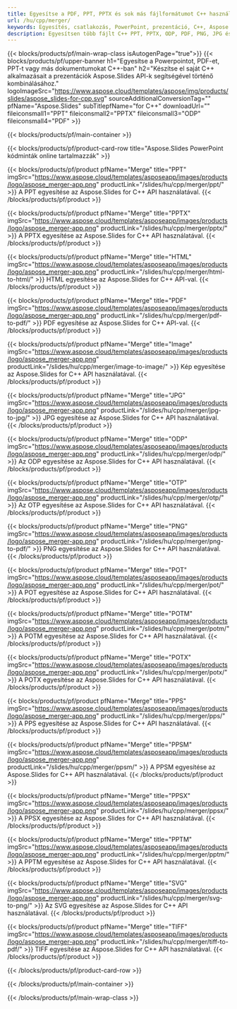 ```yaml
---
title: Egyesítse a PDF, PPT, PPTX és sok más fájlformátumot C++ használatával
url: /hu/cpp/merger/
keywords: Egyesítés, csatlakozás, PowerPoint, prezentáció, C++, Aspose
description: Egyesítsen több fájlt C++ PPT, PPTX, ODP, PDF, PNG, JPG és még sok más formátumban.
---
```


{{< blocks/products/pf/main-wrap-class isAutogenPage="true">}}
{{< blocks/products/pf/upper-banner h1="Egyesítse a Powerpointot, PDF-et, PPT-t vagy más dokumentumokat C++-ban" h2="Készítse el saját C++ alkalmazásait a prezentációk Aspose.Slides API-k segítségével történő kombinálásához." logoImageSrc="https://www.aspose.cloud/templates/aspose/img/products/slides/aspose_slides-for-cpp.svg" sourceAdditionalConversionTag="" pfName="Aspose.Slides" subTitlepfName="for C++" downloadUrl="" fileiconsmall1="PPT" fileiconsmall2="PPTX" fileiconsmall3="ODP" fileiconsmall4="PDF" >}}

{{< blocks/products/pf/main-container >}}

{{< blocks/products/pf/product-card-row title="Aspose.Slides PowerPoint kódminták online tartalmazzák" >}}

{{< blocks/products/pf/product pfName="Merge" title="PPT" imgSrc="https://www.aspose.cloud/templates/asposeapp/images/products/logo/aspose_merger-app.png" productLink="/slides/hu/cpp/merger/ppt/" >}}
A PPT egyesítése az Aspose.Slides for C++ API használatával.
{{< /blocks/products/pf/product >}}

{{< blocks/products/pf/product pfName="Merge" title="PPTX" imgSrc="https://www.aspose.cloud/templates/asposeapp/images/products/logo/aspose_merger-app.png" productLink="/slides/hu/cpp/merger/pptx/" >}}
A PPTX egyesítése az Aspose.Slides for C++ API használatával.
{{< /blocks/products/pf/product >}}

{{< blocks/products/pf/product pfName="Merge" title="HTML" imgSrc="https://www.aspose.cloud/templates/asposeapp/images/products/logo/aspose_merger-app.png" productLink="/slides/hu/cpp/merger/html-to-html/" >}}
HTML egyesítése az Aspose.Slides for C++ API-val.
{{< /blocks/products/pf/product >}}

{{< blocks/products/pf/product pfName="Merge" title="PDF" imgSrc="https://www.aspose.cloud/templates/asposeapp/images/products/logo/aspose_merger-app.png" productLink="/slides/hu/cpp/merger/pdf-to-pdf/" >}}
PDF egyesítése az Aspose.Slides for C++ API-val.
{{< /blocks/products/pf/product >}}

{{< blocks/products/pf/product pfName="Merge" title="Image" imgSrc="https://www.aspose.cloud/templates/asposeapp/images/products/logo/aspose_merger-app.png" productLink="/slides/hu/cpp/merger/image-to-image/" >}}
Kép egyesítése az Aspose.Slides for C++ API használatával.
{{< /blocks/products/pf/product >}}

{{< blocks/products/pf/product pfName="Merge" title="JPG" imgSrc="https://www.aspose.cloud/templates/asposeapp/images/products/logo/aspose_merger-app.png" productLink="/slides/hu/cpp/merger/jpg-to-jpg/" >}}
JPG egyesítése az Aspose.Slides for C++ API használatával.
{{< /blocks/products/pf/product >}}

{{< blocks/products/pf/product pfName="Merge" title="ODP" imgSrc="https://www.aspose.cloud/templates/asposeapp/images/products/logo/aspose_merger-app.png" productLink="/slides/hu/cpp/merger/odp/" >}}
Az ODP egyesítése az Aspose.Slides for C++ API használatával.
{{< /blocks/products/pf/product >}}

{{< blocks/products/pf/product pfName="Merge" title="OTP" imgSrc="https://www.aspose.cloud/templates/asposeapp/images/products/logo/aspose_merger-app.png" productLink="/slides/hu/cpp/merger/otp/" >}}
Az OTP egyesítése az Aspose.Slides for C++ API használatával.
{{< /blocks/products/pf/product >}}

{{< blocks/products/pf/product pfName="Merge" title="PNG" imgSrc="https://www.aspose.cloud/templates/asposeapp/images/products/logo/aspose_merger-app.png" productLink="/slides/hu/cpp/merger/png-to-pdf/" >}}
PNG egyesítése az Aspose.Slides for C++ API használatával.
{{< /blocks/products/pf/product >}}

{{< blocks/products/pf/product pfName="Merge" title="POT" imgSrc="https://www.aspose.cloud/templates/asposeapp/images/products/logo/aspose_merger-app.png" productLink="/slides/hu/cpp/merger/pot/" >}}
A POT egyesítése az Aspose.Slides for C++ API használatával.
{{< /blocks/products/pf/product >}}

{{< blocks/products/pf/product pfName="Merge" title="POTM" imgSrc="https://www.aspose.cloud/templates/asposeapp/images/products/logo/aspose_merger-app.png" productLink="/slides/hu/cpp/merger/potm/" >}}
A POTM egyesítése az Aspose.Slides for C++ API használatával.
{{< /blocks/products/pf/product >}}

{{< blocks/products/pf/product pfName="Merge" title="POTX" imgSrc="https://www.aspose.cloud/templates/asposeapp/images/products/logo/aspose_merger-app.png" productLink="/slides/hu/cpp/merger/potx/" >}}
A POTX egyesítése az Aspose.Slides for C++ API használatával.
{{< /blocks/products/pf/product >}}

{{< blocks/products/pf/product pfName="Merge" title="PPS" imgSrc="https://www.aspose.cloud/templates/asposeapp/images/products/logo/aspose_merger-app.png" productLink="/slides/hu/cpp/merger/pps/" >}}
A PPS egyesítése az Aspose.Slides for C++ API használatával.
{{< /blocks/products/pf/product >}}

{{< blocks/products/pf/product pfName="Merge" title="PPSM" imgSrc="https://www.aspose.cloud/templates/asposeapp/images/products/logo/aspose_merger-app.png" productLink="/slides/hu/cpp/merger/ppsm/" >}}
A PPSM egyesítése az Aspose.Slides for C++ API használatával.
{{< /blocks/products/pf/product >}}

{{< blocks/products/pf/product pfName="Merge" title="PPSX" imgSrc="https://www.aspose.cloud/templates/asposeapp/images/products/logo/aspose_merger-app.png" productLink="/slides/hu/cpp/merger/ppsx/" >}}
A PPSX egyesítése az Aspose.Slides for C++ API használatával.
{{< /blocks/products/pf/product >}}

{{< blocks/products/pf/product pfName="Merge" title="PPTM" imgSrc="https://www.aspose.cloud/templates/asposeapp/images/products/logo/aspose_merger-app.png" productLink="/slides/hu/cpp/merger/pptm/" >}}
A PPTM egyesítése az Aspose.Slides for C++ API használatával.
{{< /blocks/products/pf/product >}}

{{< blocks/products/pf/product pfName="Merge" title="SVG" imgSrc="https://www.aspose.cloud/templates/asposeapp/images/products/logo/aspose_merger-app.png" productLink="/slides/hu/cpp/merger/svg-to-png/" >}}
Az SVG egyesítése az Aspose.Slides for C++ API használatával.
{{< /blocks/products/pf/product >}}

{{< blocks/products/pf/product pfName="Merge" title="TIFF" imgSrc="https://www.aspose.cloud/templates/asposeapp/images/products/logo/aspose_merger-app.png" productLink="/slides/hu/cpp/merger/tiff-to-pdf/" >}}
TIFF egyesítése az Aspose.Slides for C++ API használatával.
{{< /blocks/products/pf/product >}}


{{< /blocks/products/pf/product-card-row >}}

{{< /blocks/products/pf/main-container >}}
    
{{< /blocks/products/pf/main-wrap-class >}}